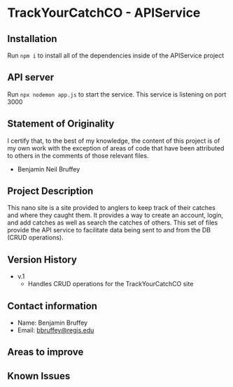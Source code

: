# TrackYourCatchCO - APIService

## Installation

Run `npm i` to install all of the dependencies inside of the APIService project

## API server

Run `npx nodemon app.js` to start the service. This service is listening on port 3000

## Statement of Originality

I certify that, to the best of my knowledge, the content of this project is of my own work with the exception of areas of code that have been attributed to others in the comments of those relevant files.

- Benjamin Neil Bruffey

## Project Description

This nano site is a site provided to anglers to keep track of their catches and where they caught them.
It provides a way to create an account, login, and add catches as well as search the catches of others.
This set of files provide the API service to facilitate data being sent to and from the DB (CRUD operations).

## Version History

- v.1
  - Handles CRUD operations for the TrackYourCatchCO site

## Contact information

- Name: Benjamin Bruffey
- Email: bbruffey@regis.edu

## Areas to improve

## Known Issues
